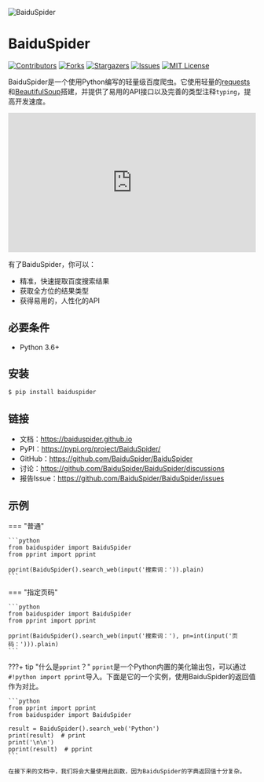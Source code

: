 ![BaiduSpider](/assets/banner.png)

# BaiduSpider

[![Contributors][contributors-shield]][contributors-url]
[![Forks][forks-shield]][forks-url]
[![Stargazers][stars-shield]][stars-url]
[![Issues][issues-shield]][issues-url]
[![MIT License][license-shield]][license-url]

BaiduSpider是一个使用Python编写的轻量级百度爬虫。它使用轻量的[requests](https://docs.python-requests.org/zh_CN/latest/)和[BeautifulSoup](https://www.crummy.com/software/BeautifulSoup/)搭建，并提供了易用的API接口以及完善的类型注释`typing`，提高开发速度。

<div style="width:100%;height:0px;position:relative;padding-bottom:56.327%;"><iframe src="https://streamja.com/embed/rd9kO" frameborder="0" width="100%" height="100%" allowfullscreen style="width:100%;height:100%;position:absolute;"></iframe></div>

有了BaiduSpider，你可以：

- 精准，快速提取百度搜索结果
- 获取全方位的结果类型
- 获得易用的，人性化的API
<!-- - 获取多平台支持，如`CLI`，`Web UI`, `Web API`等。 -->

## 必要条件

- Python 3.6+

## 安装

```bash
$ pip install baiduspider
```

## 链接

- 文档：<https://baiduspider.github.io>
- PyPI：<https://pypi.org/project/BaiduSpider/>
- GitHub：<https://github.com/BaiduSpider/BaiduSpider>
- 讨论：<https://github.com/BaiduSpider/BaiduSpider/discussions>
- 报告Issue：<https://github.com/BaiduSpider/BaiduSpider/issues>

## 示例

=== "普通"

    ```python
    from baiduspider import BaiduSpider
    from pprint import pprint

    pprint(BaiduSpider().search_web(input('搜索词：')).plain)
    ```

=== "指定页码"

    ```python
    from baiduspider import BaiduSpider
    from pprint import pprint

    pprint(BaiduSpider().search_web(input('搜索词：'), pn=int(input('页码：'))).plain)
    ```

???+ tip "什么是`pprint`？"
    `pprint`是一个Python内置的美化输出包，可以通过`#!python import pprint`导入。下面是它的一个实例，使用BaiduSpider的返回值作为对比。

    ```python
    from pprint import pprint
    from baiduspider import BaiduSpider

    result = BaiduSpider().search_web('Python')
    print(result)  # print
    print('\n\n')
    pprint(result)  # pprint
    ```

    在接下来的文档中，我们将会大量使用此函数，因为BaiduSpider的字典返回值十分复杂。

[contributors-shield]: https://img.shields.io/github/contributors/BaiduSpider/BaiduSpider?style=for-the-badge
[contributors-url]: https://github.com/BaiduSpider/BaiduSpider/graphs/contributors
[forks-shield]: https://img.shields.io/github/forks/BaiduSpider/BaiduSpider?style=for-the-badge
[forks-url]: https://github.com/BaiduSpider/BaiduSpider/network/members
[stars-shield]: https://img.shields.io/github/stars/BaiduSpider/BaiduSpider?style=for-the-badge
[stars-url]: https://github.com/BaiduSpider/BaiduSpider/stargazers
[issues-shield]: https://img.shields.io/github/issues/BaiduSpider/BaiduSpider?style=for-the-badge
[issues-url]: https://github.com/BaiduSpider/BaiduSpider/issues
[license-shield]: https://img.shields.io/github/license/BaiduSpider/BaiduSpider?style=for-the-badge
[license-url]: https://github.com/BaiduSpider/BaiduSpider/blob/master/LICENSE
[product-screenshot]: https://i.loli.net/2021/04/22/V7gGrmTDlfR5U24.png
